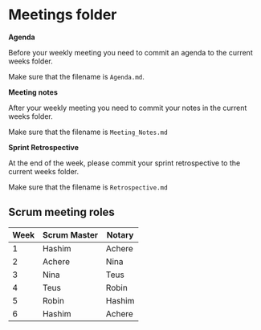 # Meetings folder

**Agenda**

Before your weekly meeting you need to commit an agenda to the current weeks folder.

Make sure that the filename is `Agenda.md`.

**Meeting notes**

After your weekly meeting you need to commit your notes in the current weeks folder. 

Make sure that the filename is `Meeting_Notes.md`

**Sprint Retrospective**

At the end of the week, please commit your sprint retrospective to the current weeks folder. 

Make sure that the filename is `Retrospective.md`

## Scrum meeting roles

|Week|Scrum Master|Notary |
|--|--|--|
|1|Hashim|Achere|
|2|Achere|Nina|
|3|Nina|Teus|
|4|Teus|Robin|
|5|Robin|Hashim|
|6|Hashim|Achere|


